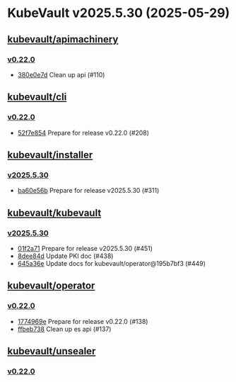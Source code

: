 # KubeVault v2025.5.30 (2025-05-29)


## [kubevault/apimachinery](https://github.com/kubevault/apimachinery)

### [v0.22.0](https://github.com/kubevault/apimachinery/releases/tag/v0.22.0)

- [380e0e7d](https://github.com/kubevault/apimachinery/commit/380e0e7d) Clean up api (#110)



## [kubevault/cli](https://github.com/kubevault/cli)

### [v0.22.0](https://github.com/kubevault/cli/releases/tag/v0.22.0)

- [52f7e854](https://github.com/kubevault/cli/commit/52f7e854) Prepare for release v0.22.0 (#208)



## [kubevault/installer](https://github.com/kubevault/installer)

### [v2025.5.30](https://github.com/kubevault/installer/releases/tag/v2025.5.30)

- [ba60e56b](https://github.com/kubevault/installer/commit/ba60e56b) Prepare for release v2025.5.30 (#311)



## [kubevault/kubevault](https://github.com/kubevault/kubevault)

### [v2025.5.30](https://github.com/kubevault/kubevault/releases/tag/v2025.5.30)

- [01f2a71](https://github.com/kubevault/kubevault/commit/01f2a71) Prepare for release v2025.5.30 (#451)
- [8dee84d](https://github.com/kubevault/kubevault/commit/8dee84d) Update PKI doc (#438)
- [645a36e](https://github.com/kubevault/kubevault/commit/645a36e) Update docs for kubevault/operator@195b7bf3 (#449)



## [kubevault/operator](https://github.com/kubevault/operator)

### [v0.22.0](https://github.com/kubevault/operator/releases/tag/v0.22.0)

- [1774969e](https://github.com/kubevault/operator/commit/1774969e8) Prepare for release v0.22.0 (#138)
- [ffbeb738](https://github.com/kubevault/operator/commit/ffbeb738f) Clean up es api (#137)



## [kubevault/unsealer](https://github.com/kubevault/unsealer)

### [v0.22.0](https://github.com/kubevault/unsealer/releases/tag/v0.22.0)




